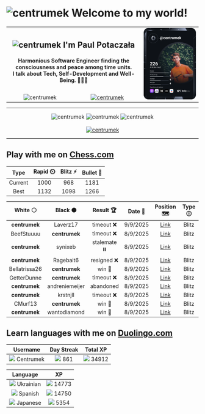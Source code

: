 <h1>
  <img
    src="https://emojis.slackmojis.com/emojis/images/1531849430/4246/blob-sunglasses.gif"
    width="30"
    alt="centrumek"
  />
  Welcome to my world!
</h1>

<table>
  <tbody>
    <tr>
      <td align="center" width="70%" colspan="2">
        <h2>
          <img
            src="https://raw.githubusercontent.com/MartinHeinz/MartinHeinz/master/wave.gif"
            width="30px"
            alt="centrumek"
          />
          I'm Paul Potaczała
        </h2>
        <h4>
          Harmonious Software Engineer finding the consciousness and peace among time units.
          <br/>
          I talk about Tech, Self-Development and Well-Being. 🌿🧘🚀
        </h4>
      </td>
      <td width="30%" rowspan="2">
        <a href="https://app.daily.dev/centrumek">
          <img
            src="./devcard.svg"
            alt="centrumek"
          />
        </a>
      </td>
    </tr>
    <tr align="center">
      <td>
        <img
          src="https://komarev.com/ghpvc/?username=centrumek&label=visitors&color=0e75b6&style=flat"
          alt="centrumek"
        >
      </td>
      <td>
        <a href="https://stackoverflow.com/users/14496012/centrumek">
          <img
            src="https://stackoverflow.com/users/flair/14496012.png?theme=dark"
            alt="centrumek"
          >
        </a>
      </td>
    </tr>
  </tbody>
</table>

---
<div align="center">
  <img 
    src="https://github-readme-stats.vercel.app/api?username=centrumek&show_icons=true&count_private=true&theme=dark&hide_border=true&hide=issues,contribs&bg_color=00000000"
    alt="centrumek"
  />
  <img
    src="https://github-readme-stats.vercel.app/api/top-langs/?username=centrumek&layout=compact&hide_border=true&theme=dark&bg_color=00000000&langs_count=6&exclude_repo=air-statistic-app"
    alt="centrumek"
  />
  <img 
    src="https://github-readme-streak-stats.herokuapp.com?user=centrumek&theme=dark&hide_border=true&background=FFFFFF00"
    alt="centrumek"
  />
  <br/>
  <br/>
  <a href="https://www.buymeacoffee.com/centrumek">
    <img
      src="https://cdn.buymeacoffee.com/buttons/v2/default-orange.png"
      height="50"
      width="210"
      alt="centrumek"
    />
  </a>
</div>

---

## Play with me on [Chess.com](https://www.chess.com/member/centrumek)

<div align="center">
<!--START_SECTION:chessStats-->
<!-- Automatically generated with https://github.com/Balastrong/chess-stats-action -->

| Type | Rapid ⏲️ | Blitz ⚡ | Bullet 🔫 |
|:---:|:---:|:---:|:---:|
| Current | 1000 | 968 | 1181 |
| Best | 1132 | 1098 | 1266 |

| White ⚪ | Black ⚫ | Result 🏆 | Date 📅 | Position 🗺️ | Type 🕕 |
|:---:|:---:|:---:|:---:|:---:|:---:|
| **centrumek** | Laverz17 | timeout ❌ | 9/9/2025 | <a href="http://www.ee.unb.ca/cgi-bin/tervo/fen.pl?select=8/7R/4p1kp/p2q1p1p/P6P/6P1/4QPK1/3r4 w - - 10 47">Link</a> | Blitz |
| BeefStuuuu | **centrumek** | timeout ❌ | 8/9/2025 | <a href="http://www.ee.unb.ca/cgi-bin/tervo/fen.pl?select=3B4/8/8/8/3K4/3Q4/8/2k5 b - - 18 66">Link</a> | Blitz |
| **centrumek** | synixeb | stalemate ⏸️ | 8/9/2025 | <a href="http://www.ee.unb.ca/cgi-bin/tervo/fen.pl?select=4k3/R7/3Q4/8/P7/5p1p/5P1P/5NK1 b - - 18 55">Link</a> | Blitz |
| **centrumek** | Ragebait6 | resigned ❌ | 8/9/2025 | <a href="http://www.ee.unb.ca/cgi-bin/tervo/fen.pl?select=8/6pp/1R1p1nk1/3rp3/r7/4K3/6PP/8 w - - 0 35">Link</a> | Blitz |
| Bellatrissa26 | **centrumek** | win 🥇 | 8/9/2025 | <a href="http://www.ee.unb.ca/cgi-bin/tervo/fen.pl?select=6k1/p2r4/8/7p/3b2p1/2P3P1/PP3q2/1KR5 w - - 0 33">Link</a> | Blitz |
| GetterDunne | **centrumek** | timeout ❌ | 8/9/2025 | <a href="http://www.ee.unb.ca/cgi-bin/tervo/fen.pl?select=8/8/2k3N1/6P1/3KP3/8/8/8 b - - 1 59">Link</a> | Blitz |
| **centrumek** | andreniemeijer | abandoned  | 8/9/2025 | <a href="http://www.ee.unb.ca/cgi-bin/tervo/fen.pl?select=2kr1b1r/pp2p3/1qp3p1/6B1/4p2P/1P6/P1P2P2/R4K1R w - - 1 21">Link</a> | Blitz |
| **centrumek** | krstnjll | timeout ❌ | 8/9/2025 | <a href="http://www.ee.unb.ca/cgi-bin/tervo/fen.pl?select=5q2/7p/1k2p1p1/8/4p3/P7/2P5/4K3 w - - 0 44">Link</a> | Blitz |
| CMurf13 | **centrumek** | win 🥇 | 8/9/2025 | <a href="http://www.ee.unb.ca/cgi-bin/tervo/fen.pl?select=8/p7/6k1/2R4p/B3P3/1P2P3/P1P1b1PP/5rK1 w - - 1 32">Link</a> | Blitz |
| **centrumek** | wantodiamond | win 🥇 | 8/9/2025 | <a href="http://www.ee.unb.ca/cgi-bin/tervo/fen.pl?select=3r2n1/2p2R1k/p1p1p2p/P2pB2P/1P1P2P1/2P3N1/8/2K5 b - - 0 30">Link</a> | Blitz |

<!--END_SECTION:chessStats-->
</div>

## Learn languages with me on [Duolingo.com](https://www.duolingo.com/profile/Centrumek)

<div align="center">
<!--START_SECTION:duolingoStats-->
<!-- Automatically generated with https://github.com/centrumek/duolingo-readme-stats-->

| Username | Day Streak | Total XP |
|:---:|:---:|:---:|
| <img src="https://raw.githubusercontent.com/centrumek/duolingo-readme-stats/main/assets/duolingo.png" height="12"> Centrumek | <img src="https://raw.githubusercontent.com/centrumek/duolingo-readme-stats/main/assets/streakinactive.svg" height="12"> 861 | <img src="https://raw.githubusercontent.com/centrumek/duolingo-readme-stats/main/assets/xp.svg" height="12"> 34912 |

| Language | XP |
|:---:|:---:|
| <img src="https://raw.githubusercontent.com/centrumek/duolingo-readme-stats/main/assets/langs/ukrainian.svg" height="12"> Ukrainian | <img src="https://raw.githubusercontent.com/centrumek/duolingo-readme-stats/main/assets/xp.svg" height="12"> 14773 |
| <img src="https://raw.githubusercontent.com/centrumek/duolingo-readme-stats/main/assets/langs/spanish.svg" height="12"> Spanish | <img src="https://raw.githubusercontent.com/centrumek/duolingo-readme-stats/main/assets/xp.svg" height="12"> 14750 |
| <img src="https://raw.githubusercontent.com/centrumek/duolingo-readme-stats/main/assets/langs/japanese.svg" height="12"> Japanese | <img src="https://raw.githubusercontent.com/centrumek/duolingo-readme-stats/main/assets/xp.svg" height="12"> 5354 |

<!--END_SECTION:duolingoStats-->
</div>
<!--
**centrumek/centrumek** is a ✨ _special_ ✨ repository because its `README.md` (this file) appears on your GitHub profile.

Here are some ideas to get you started:

- 🔭 I’m currently working on ...
- 🌱 I’m currently learning ...
- 👯 I’m looking to collaborate on ...
- 🤔 I’m looking for help with ...
- 💬 Ask me about ...
- 📫 How to reach me: ...
- 😄 Pronouns: ...
- ⚡ Fun fact: ...
-->
